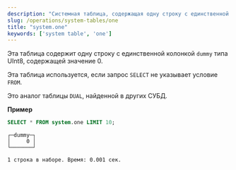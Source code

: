 ```yaml
---
description: "Системная таблица, содержащая одну строку с единственной колонкой `dummy` типа UInt8, содержащей значение 0. Аналог таблицы `DUAL`, найденной в других СУБД."
slug: /operations/system-tables/one
title: "system.one"
keywords: ['system table', 'one']
---
```


Эта таблица содержит одну строку с единственной колонкой `dummy` типа UInt8, содержащей значение 0.

Эта таблица используется, если запрос `SELECT` не указывает условие `FROM`.

Это аналог таблицы `DUAL`, найденной в других СУБД.

**Пример**

```sql
SELECT * FROM system.one LIMIT 10;
```

```response
┌─dummy─┐
│     0 │
└───────┘

1 строка в наборе. Время: 0.001 сек.
```
